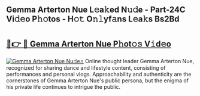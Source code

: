 ## Gemma Arterton Nue L𝚎a𝚔ed N𝚞𝚍e - Part-24C Vi𝚍𝚎o P𝚑𝚘tos - H𝚘𝚝 O𝚗𝚕yf𝚊ns L𝚎a𝚔s Bs2Bd

# <h2><a href="http://kf9j6i.oniu.top/?m=Gemma+Arterton+Nue">🔗👉 🔴 Gemma Arterton Nue P𝚑ot𝚘𝚜 V𝚒d𝚎o</a></h2>

[![Gemma Arterton Nue Nu𝚍e𝚜](https://i.imgur.com/0qMVB7G.gif)](http://kf9j6i.oniu.top/?m=Gemma+Arterton+Nue)
Online thought leader Gemma Arterton Nue, recognized for sharing dance and lifestyle content, consisting of performances and personal vlogs. Approachability and authenticity are the cornerstones of Gemma Arterton Nue's public persona, but the enigma of his private life continues to intrigue the public.  
